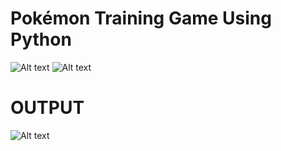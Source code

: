 # Pokémon Training Game Using Python

![Alt text](README-IMGS/CODE.png)
![Alt text](README-IMGS/CODE-1.png)

# OUTPUT

![Alt text](README-IMGS/OUTPUT.png)